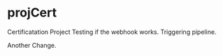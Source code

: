 # projCert
Certificatation Project
Testing if the webhook works.
Triggering pipeline.


Another Change.

